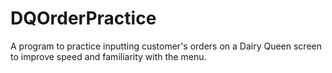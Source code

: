 # DQOrderPractice
A program to practice inputting customer's orders on a Dairy Queen screen to improve speed and familiarity with the menu.
